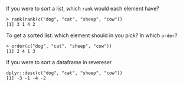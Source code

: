 If you were to sort a list, which `rank` would each element have?
```
> rank(rank(c("dog", "cat", "sheep", "cow"))
[1] 3 1 4 2
``` 
To get a sorted list: which element should in you pick? In which `order`? 
```
> order(c("dog", "cat", "sheep", "cow"))
[1] 2 4 1 3
```
If you were to sort a dataframe in revereser
```
dplyr::desc(c("dog", "cat", "sheep", "cow"))
[1] -3 -1 -4 -2
```

<!--stackedit_data:
eyJoaXN0b3J5IjpbODY3NTE0MDMzXX0=
-->